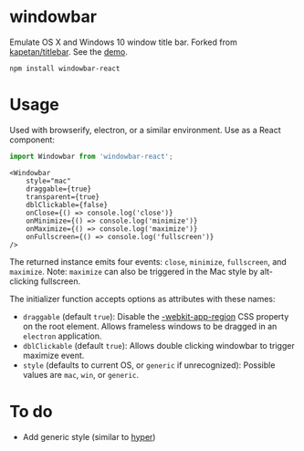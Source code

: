 # windowbar

Emulate OS X and Windows 10 window title bar. Forked from [kapetan/titlebar](https://github.com/kapetan/titlebar). See the [demo](http://katacarbix.xyz/windowbar/demo/index.html).

```npm install windowbar-react```

# Usage

Used with browserify, electron, or a similar environment. Use as a React component:

```javascript
import Windowbar from 'windowbar-react';
```

```JSX
<Windowbar
	style="mac"
	draggable={true}
	transparent={true}
	dblClickable={false}
	onClose={() => console.log('close')}
	onMinimize={() => console.log('minimize')}
	onMaximize={() => console.log('maximize')}
	onFullscreen={() => console.log('fullscreen')}
/>
```

The returned instance emits four events: `close`, `minimize`, `fullscreen`, and `maximize`. Note: `maximize` can also be triggered in the Mac style by alt-clicking fullscreen.

The initializer function accepts options as attributes with these names:

* `draggable` (default `true`): Disable the [-webkit-app-region](https://developer.chrome.com/apps/app_window) CSS property on the root element. Allows frameless windows to be dragged in an `electron` application.
* `dblClickable` (default `true`): Allows double clicking windowbar to trigger maximize event.
* `style` (defaults to current OS, or `generic` if unrecognized): Possible values are `mac`, `win`, or `generic`.

# To do

* Add generic style (similar to [hyper](http://hyper.is))
